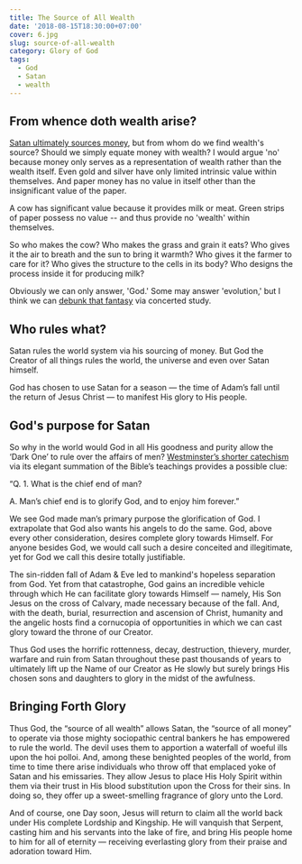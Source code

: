 ```yaml
---
title: The Source of All Wealth
date: '2018-08-15T18:30:00+07:00'
cover: 6.jpg
slug: source-of-all-wealth
category: Glory of God
tags:
  - God
  - Satan
  - wealth
---
```

## From whence doth wealth arise?

[Satan ultimately sources money](https://www.sourceofallwealth.com/source-of-all-money), but from whom do we find wealth's source? Should we simply equate money with wealth? I would argue 'no' because money only serves as a representation of wealth rather than the wealth itself. Even gold and silver have only limited intrinsic value within themselves. And paper money has no value in itself other than the insignificant value of the paper.

A cow has significant value because it provides milk or meat. Green strips of paper possess no value -- and thus provide no 'wealth' within themselves.

So who makes the cow? Who makes the grass and grain it eats? Who gives it the air to breath and the sun to bring it warmth? Who gives it the farmer to care for it?  Who gives the structure to the cells in its body? Who designs the process inside it for producing milk?

Obviously we can only answer, 'God.' Some may answer 'evolution,' but I think we can [debunk that fantasy](https://answersingenesis.org/) via concerted study.

## Who rules what?

Satan rules the world system via his sourcing of money. But God the Creator of all things rules the world, the universe and even over Satan himself.

God has chosen to use Satan for a season — the time of Adam’s fall until the return of Jesus Christ — to manifest His glory to His people.

## God's purpose for Satan

So why in the world would God in all His goodness and purity allow the ‘Dark One’ to rule over the affairs of men?  [Westminster’s shorter catechism](https://prts.edu/wp-content/uploads/2013/09/Shorter_Catechism.pdf) via its elegant summation of the Bible’s teachings provides a possible clue:

“Q. 1. What is the chief end of man?

A. Man’s chief end is to glorify God, and to enjoy him forever.”

We see God made man’s primary purpose the glorification of God.  I extrapolate that God also wants his angels to do the same.  God, above every other consideration, desires complete glory towards Himself.  For anyone besides God, we would call such a desire conceited and illegitimate, yet for God we call this desire totally justifiable.

The sin-ridden fall of Adam & Eve led to mankind's hopeless separation from God.  Yet from that catastrophe, God gains an incredible vehicle through which He can facilitate glory towards Himself — namely, His Son Jesus on the cross of Calvary, made necessary because of the fall.  And, with the death, burial, resurrection and ascension of Christ, humanity and the angelic hosts find a cornucopia of opportunities in which we can cast glory toward the throne of our Creator.

Thus God uses the horrific rottenness, decay, destruction, thievery, murder, warfare and ruin from Satan throughout these past thousands of years to ultimately lift up the Name of our Creator as He slowly but surely brings His chosen sons and daughters to glory in the midst of the awfulness.

## Bringing Forth Glory

Thus God, the “source of all wealth” allows Satan, the “source of all money” to operate via those mighty sociopathic central bankers he has empowered to rule the world.  The devil uses them to apportion a waterfall of woeful ills upon the hoi polloi.  And, among these benighted peoples of the world, from time to time there arise individuals who throw off that emplaced yoke of Satan and his emissaries.   They allow Jesus to place His Holy Spirit within them via their trust in His blood substitution upon the Cross for their sins.  In doing so, they offer up a sweet-smelling fragrance of glory unto the Lord.  

And of course, one Day soon, Jesus will return to claim all the world back under His complete Lordship and Kingship.  He will vanquish that Serpent, casting him and his servants into the lake of fire, and bring His people home to him for all of eternity — receiving everlasting glory from their praise and adoration toward Him.
